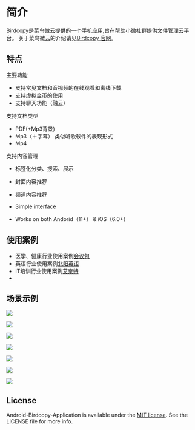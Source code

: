 # 简介

[birdengcopy]: http://www.birdcopy.com

Birdcopy是菜鸟微云提供的一个手机应用,旨在帮助小微社群提供文件管理云平台。
关于菜鸟微云的介绍请见[Birdcopy 官网][birdengcopy]。

## 特点

主要功能
- 支持常见文档和音视频的在线观看和离线下载
- 支持虚拟金币的使用
- 支持聊天功能（融云）

支持文档类型
- PDF(+Mp3背景)
- Mp3（＋字幕） 类似听歌软件的表现形式
- Mp4

支持内容管理
- 标签化分类、搜索、展示
- 封面内容推荐
- 频道内容推荐

- Simple interface
- Works on both Andorid（11+） & iOS（6.0+）

## 使用案例
[birdenglish]: http://e.birdcopy.com
[ibag]: http://v.birdcopy.com
[inet]: http://it.birdcopy.com

- 医学、健康行业使用案例[会议包][ibag]
- 英语行业使用案例[北阳英语][birdenglish]
- IT培训行业使用案例[艾奈特][inet]
- 

## 场景示例

![](https://github.com/birdcopy/Android-Birdcopy-Application/blob/master/demo/1.jpg)

![](https://github.com/birdcopy/Android-Birdcopy-Application/blob/master/demo/2.jpg)

![](https://github.com/birdcopy/Android-Birdcopy-Application/blob/master/demo/3.jpg)

![](https://github.com/birdcopy/Android-Birdcopy-Application/blob/master/demo/4.jpg)

![](https://github.com/birdcopy/Android-Birdcopy-Application/blob/master/demo/5.jpg)

![](https://github.com/birdcopy/Android-Birdcopy-Application/blob/master/demo/6.jpg)

![](https://github.com/birdcopy/Android-Birdcopy-Application/blob/master/demo/7.jpg)

## License

[Apache]: http://www.apache.org/licenses/LICENSE-2.0
[MIT]: http://www.opensource.org/licenses/mit-license.php
[GPL]: http://www.gnu.org/licenses/gpl.html
[BSD]: http://opensource.org/licenses/bsd-license.php

Android-Birdcopy-Application is available under the [MIT license][MIT]. See the LICENSE file for more info.
